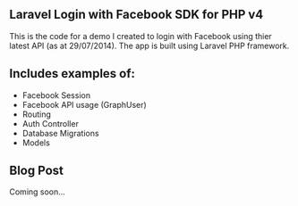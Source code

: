 ## Laravel Login with Facebook SDK for PHP v4

This is the code for a demo I created to login with Facebook using thier latest API (as at 29/07/2014). The app is built using Laravel PHP framework.


## Includes examples of:

* Facebook Session
* Facebook API usage (GraphUser)
* Routing
* Auth Controller
* Database Migrations
* Models


## Blog Post

Coming soon...
